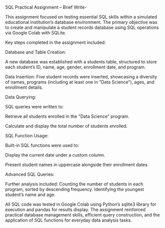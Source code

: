 SQL Practical Assignment – Brief Write-


This assignment focused on testing essential SQL skills within a simulated educational institution’s database environment. The primary objective was to create and manipulate a student records database using SQL operations via Google Colab with SQLite.

Key steps completed in the assignment included:

Database and Table Creation:

A new database was established with a students table, structured to store each student’s ID, name, age, gender, enrollment date, and program.


Data Insertion:
Five student records were inserted, showcasing a diversity of names, programs (including at least one in "Data Science"), ages, and enrollment details.


Data Querying:

SQL queries were written to:

Retrieve all students enrolled in the "Data Science" program.

Calculate and display the total number of students enrolled.


SQL Function Usage:

Built-in SQL functions were used to:

Display the current date under a custom column.

Present student names in uppercase alongside their enrollment dates.


Advanced SQL Queries:


Further analysis included:
Counting the number of students in each program, sorted by descending frequency.
Identifying the youngest student’s name and age.

All SQL code was tested in Google Colab using Python’s sqlite3 library for execution and pandas for results display. The assignment reinforced practical database management skills, efficient query construction, and the application of SQL functions for everyday data analysis tasks.

